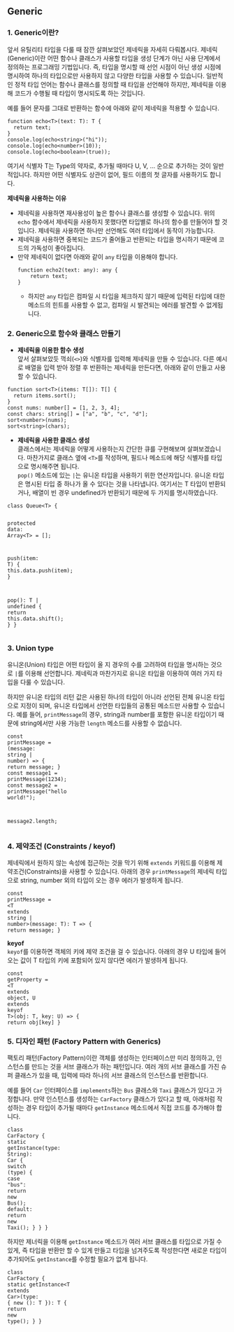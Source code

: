 <div class="sc-gsTEea gleZcK emd-markdown material-simple-view__note"><p class="sc-hKgJUU kTpEyo elicemd elicemd--theme-light" style="transition: opacity 300ms ease-in-out 0s; opacity: 1;"><h2 id="generic">Generic</h2><h3 id="1-generic이란">1. Generic이란?</h3><p>앞서 유틸리티 타입을 다룰 때 잠깐 살펴보았던 제네릭을 자세히 다뤄봅시다. 제네릭(Generic)이란 어떤 함수나 클래스가 사용할 타입을 생성 단계가 아닌 사용 단계에서 정의하는 프로그래밍 기법입니다. 즉, 타입을 명시할 때 선언 시점이 아닌 생성 시점에 명시하여 하나의 타입으로만 사용하지 않고 다양한 타입을 사용할 수 있습니다. 일반적인 정적 타입 언어는 함수나 클래스를 정의할 때 타입을 선언해야 하지만, 제네릭을 이용해 코드가 수행될 때 타입이 명시되도록 하는 것입니다.</p><p>예를 들어 문자를 그대로 반환하는 함수에 아래와 같이 제네릭을 적용할 수 있습니다.</p><pre><code class="hljs"><span class="hljs-keyword">function</span> echo&lt;T&gt;(<span class="hljs-attr">text</span>: T): T {
  <span class="hljs-keyword">return</span> text;
}
<span class="hljs-variable language_">console</span>.<span class="hljs-title function_">log</span>(echo&lt;<span class="hljs-built_in">string</span>&gt;(<span class="hljs-string">"hi"</span>));
<span class="hljs-variable language_">console</span>.<span class="hljs-title function_">log</span>(echo&lt;<span class="hljs-built_in">number</span>&gt;(<span class="hljs-number">10</span>));
<span class="hljs-variable language_">console</span>.<span class="hljs-title function_">log</span>(echo&lt;<span class="hljs-built_in">boolean</span>&gt;(<span class="hljs-literal">true</span>));
</code></pre><p>여기서 식별자 T는 Type의 약자로, 추가될 때마다 U, V, … 순으로 추가하는 것이 일반적입니다. 하지만 어떤 식별자도 상관이 없어, 필드 이름의 첫 글자를 사용하기도 합니다.</p><p><strong>제네릭을 사용하는 이유</strong></p><ul><li>제네릭을 사용하면 재사용성이 높은 함수나 클래스를 생성할 수 있습니다. 위의 <code>echo</code> 함수에서 제네릭을 사용하지 못했다면 타입별로 하나의 함수를 만들어야 할 것입니다. 제네릭을 사용하면 하나만 선언해도 여러 타입에서 동작이 가능합니다.</li><li>제네릭을 사용하면 중복되는 코드가 줄어들고 반환되는 타입을 명시하기 때문에 코드의 가독성이 좋아집니다.</li><li>만약 제네릭이 없다면 아래와 같이 <code>any</code> 타입을 이용해야 합니다.<pre><code class="hljs"><span class="hljs-keyword">function</span> <span class="hljs-title function_">echo2</span>(<span class="hljs-params">text: <span class="hljs-built_in">any</span></span>): <span class="hljs-built_in">any</span> {
    <span class="hljs-keyword">return</span> text;
}
</code></pre><ul><li>하지만 <code>any</code> 타입은 컴파일 시 타입을 체크하지 않기 때문에 입력된 타입에 대한 메소드의 힌트를 사용할 수 없고, 컴파일 시 발견되는 에러를 발견할 수 없게됩니다.</li></ul></li></ul><h3 id="2-generic으로-함수와-클래스-만들기">2. Generic으로 함수와 클래스 만들기</h3><ul><li><strong>제네릭을 이용한 함수 생성</strong><br>앞서 살펴보았듯 꺽쇠(<code>&lt;&gt;</code>)와 식별자를 입력해 제네릭을 만들 수 있습니다. 다른 예시로 배열을 입력 받아 정렬 후 반환하는 제네릭을 만든다면, 아래와 같이 만들고 사용할 수 있습니다.</li></ul><pre><code class="hljs"><span class="hljs-keyword">function</span> sort&lt;T&gt;(<span class="hljs-attr">items</span>: T[]): T[] {
  <span class="hljs-keyword">return</span> items.<span class="hljs-title function_">sort</span>();
}
<span class="hljs-keyword">const</span> <span class="hljs-attr">nums</span>: <span class="hljs-built_in">number</span>[] = [<span class="hljs-number">1</span>, <span class="hljs-number">2</span>, <span class="hljs-number">3</span>, <span class="hljs-number">4</span>];
<span class="hljs-keyword">const</span> <span class="hljs-attr">chars</span>: <span class="hljs-built_in">string</span>[] = [<span class="hljs-string">"a"</span>, <span class="hljs-string">"b"</span>, <span class="hljs-string">"c"</span>, <span class="hljs-string">"d"</span>];
sort&lt;<span class="hljs-built_in">number</span>&gt;(nums);
sort&lt;<span class="hljs-built_in">string</span>&gt;(chars);
</code></pre><ul><li><strong>제네릭을 사용한 클래스 생성</strong><br>클래스에서는 제네릭을 어떻게 사용하는지 간단한 큐를 구현해보며 살펴보겠습니다. 마찬가지로 클래스 옆에 <code>&lt;T&gt;</code>를 작성하며, 필드나 메소드에 해당 식별자를 타입으로 명시해주면 됩니다.<br><code>pop()</code> 메소드에 있는 <code>|</code>는 유니온 타입을 사용하기 위한 연산자입니다. 유니온 타입은 명시된 타입 중 하나가 올 수 있다는 것을 나타냅니다. 여기서는 T 타입이 반환되거나, 배열이 빈 경우 undefined가 반환되기 때문에 두 가지를 명시하였습니다.</li></ul><pre><code class="hljs"><span class="hljs-keyword">class</span> <span class="hljs-title class_">Queue</span>&lt;T&gt; {

  <span class="hljs-keyword">protected</span> <span class="hljs-attr">data</span>: <span class="hljs-title class_">Array</span>&lt;T&gt; = [];
  
  <span class="hljs-title function_">push</span>(<span class="hljs-params">item: T</span>) {
    <span class="hljs-variable language_">this</span>.<span class="hljs-property">data</span>.<span class="hljs-title function_">push</span>(item);
  }


  <span class="hljs-title function_">pop</span>(): T | <span class="hljs-literal">undefined</span> {
    <span class="hljs-keyword">return</span> <span class="hljs-variable language_">this</span>.<span class="hljs-property">data</span>.<span class="hljs-title function_">shift</span>();
  }
}
</code></pre><h3 id="3-union-type">3. Union type</h3><p>유니온(Union) 타입은 어떤 타입이 올 지 경우의 수를 고려하여 타입을 명시하는 것으로 <code>|</code>를 이용해 선언합니다. 제네릭과 마찬가지로 유니온 타입을 이용하여 여러 가지 타입을 다룰 수 있습니다.</p><p>하지만 유니온 타입의 리턴 값은 사용된 하나의 타입이 아니라 선언된 전체 유니온 타입으로 지정이 되며, 유니온 타입에서 선언한 타입들의 공통된 메소드만 사용할 수 있습니다. 예를 들어, <code>printMessage</code>의 경우, string과 number를 포함한 유니온 타입이기 때문에 string에서만 사용 가능한 <code>length</code> 메소드를 사용할 수 없습니다.</p><pre><code class="hljs"><span class="hljs-keyword">const</span> <span class="hljs-title function_">printMessage</span> = (<span class="hljs-params">message: <span class="hljs-built_in">string</span> | <span class="hljs-built_in">number</span></span>) =&gt; {
  <span class="hljs-keyword">return</span> message;
}
<span class="hljs-keyword">const</span> message1 = <span class="hljs-title function_">printMessage</span>(<span class="hljs-number">1234</span>);
<span class="hljs-keyword">const</span> message2 = <span class="hljs-title function_">printMessage</span>(<span class="hljs-string">"hello world!"</span>);

message2.<span class="hljs-property">length</span>;
</code></pre><h3 id="4-제약조건-constraints--keyof">4. 제약조건 (Constraints / keyof)</h3><p>제네릭에서 원하지 않는 속성에 접근하는 것을 막기 위해 <code>extends</code> 키워드를 이용해 제약조건(Constraints)을 사용할 수 있습니다. 아래의 경우 <code>printMessage</code>의 제네릭 타입으로 string, number 외의 타입이 오는 경우 에러가 발생하게 됩니다.</p><pre><code class="hljs"><span class="hljs-keyword">const</span> printMessage = <span class="language-xml"><span class="hljs-tag">&lt;<span class="hljs-name">T</span> <span class="hljs-attr">extends</span> <span class="hljs-attr">string</span> | <span class="hljs-attr">number</span>&gt;</span>(message: T): T =&gt; {
  return message;
}</span>
</code></pre><p><strong>keyof</strong><br><code>keyof</code>를 이용하면 객체의 키에 제약 조건을 걸 수 있습니다. 아래의 경우 U 타입에 들어오는 값이 T 타입의 키에 포함되어 있지 않다면 에러가 발생하게 됩니다.</p><pre><code class="hljs"><span class="hljs-keyword">const</span> getProperty = <span class="language-xml"><span class="hljs-tag">&lt;<span class="hljs-name">T</span> <span class="hljs-attr">extends</span> <span class="hljs-attr">object</span>, <span class="hljs-attr">U</span> <span class="hljs-attr">extends</span> <span class="hljs-attr">keyof</span> <span class="hljs-attr">T</span>&gt;</span>(obj: T, key: U) =&gt; {
  return obj[key]
}</span>
</code></pre><h3 id="5-디자인-패턴-factory-pattern-with-generics">5. 디자인 패턴 (Factory Pattern with Generics)</h3><p>팩토리 패턴(Factory Pattern)이란 객체를 생성하는 인터페이스만 미리 정의하고, 인스턴스를 만드는 것을 서브 클래스가 하는 패턴입니다. 여러 개의 서브 클래스를 가진 슈퍼 클래스가 있을 때, 입력에 따라 하나의 서브 클래스의 인스턴스를 반환합니다.</p><p>예를 들어 <code>Car</code> 인터페이스를 <code>implements</code>하는 <code>Bus</code> 클래스와 <code>Taxi</code> 클래스가 있다고 가정합니다. 만약 인스턴스를 생성하는 <code>CarFactory</code> 클래스가 있다고 할 때, 아래처럼 작성하는 경우 타입이 추가될 때마다 <code>getInstance</code> 메소드에서 직접 코드를 추가해야 합니다.</p><pre><code class="hljs"><span class="hljs-keyword">class</span> <span class="hljs-title class_">CarFactory</span> {
  <span class="hljs-keyword">static</span> <span class="hljs-title function_">getInstance</span>(<span class="hljs-attr">type</span>: <span class="hljs-title class_">String</span>): <span class="hljs-title class_">Car</span> {
    <span class="hljs-keyword">switch</span> (<span class="hljs-keyword">type</span>) {
      <span class="hljs-keyword">case</span> <span class="hljs-string">"bus"</span>:
        <span class="hljs-keyword">return</span> <span class="hljs-keyword">new</span> <span class="hljs-title class_">Bus</span>();
      <span class="hljs-attr">default</span>:
        <span class="hljs-keyword">return</span> <span class="hljs-keyword">new</span> <span class="hljs-title class_">Taxi</span>();
    }
  }
}
</code></pre><p>하지만 제너릭을 이용해 <code>getInstance</code> 메소드가 여러 서브 클래스를 타입으로 가질 수 있게, 즉 타입을 반환만 할 수 있게 만들고 타입을 넘겨주도록 작성한다면 새로운 타입이 추가되어도 <code>getInstance</code>를 수정할 필요가 없게 됩니다.</p><pre><code class="hljs"><span class="hljs-keyword">class</span> <span class="hljs-title class_">CarFactory</span> {
  <span class="hljs-keyword">static</span> getInstance&lt;T <span class="hljs-keyword">extends</span> <span class="hljs-title class_ inherited__">Car</span>&gt;(<span class="hljs-attr">type</span>: { <span class="hljs-keyword">new</span> (): T }): T {
    <span class="hljs-keyword">return</span> <span class="hljs-keyword">new</span> <span class="hljs-title function_">type</span>();
  }
}
</code></pre></p><div class="sc-dlfnuX bJgQKs" style="transition: opacity 300ms ease-in-out 0s; opacity: 0; width: 0px; height: 0px; overflow: hidden;"><div class="sc-bdfBQB DIWNs" role="alert" aria-busy="true" style="margin-bottom: 1rem; width: 10rem; height: 2.25rem; background-size: 100rem 2.25rem; animation-duration: 1.5s, 200ms;"></div><div class="sc-bdfBQB DIWNs" role="alert" aria-busy="true" style="margin-bottom: 0.75rem; width: 70%; height: 1rem; background-size: 700% 1rem; animation-duration: 1.5s, 200ms;"></div><div class="sc-bdfBQB DIWNs" role="alert" aria-busy="true" style="margin-bottom: 0.75rem; width: 60%; height: 1rem; background-size: 600% 1rem; animation-duration: 1.5s, 200ms;"></div><div class="sc-bdfBQB DIWNs" role="alert" aria-busy="true" style="margin-bottom: 0rem; width: 50%; height: 1rem; background-size: 500% 1rem; animation-duration: 1.5s, 200ms;"></div></div></div>